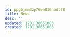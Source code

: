 ```yaml
---
id: ppgbjmm3zp76wa816nadt78
title: News
desc: ''
updated: 1701138651003
created: 1701138651003
---
```

